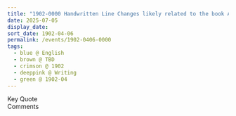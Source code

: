 ```yaml
---
title: "1902-0000 Handwritten Line Changes likely related to the book Ascent B"
date: 2025-07-05
display_date: 
sort_date: 1902-04-06
permalink: /events/1902-0406-0000
tags:
  - blue @ English
  - brown @ TBD
  - crimson @ 1902
  - deeppink @ Writing
  - green @ 1902-04 
---
```


<wave-list>
  <list-title color="green" width="75">Key Quote</list-title>
  <list-item color="BlanchedAlmond"  width="200"></list-item>
  <list-item color="Lavender"></list-item>
  <list-item color="BlanchedAlmond"></list-item>
</wave-list>

<br>

<wave-list>
  <list-title color="green" width="75">Comments</list-title>
  <list-item color="BlanchedAlmond"  width="200"></list-item>
  <list-item color="Lavender"></list-item>
  <list-item color="BlanchedAlmond"></list-item>
</wave-list>